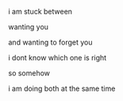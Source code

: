 i am stuck between

wanting you

and wanting to forget you

i dont know which one is right

so somehow

i am doing both at the same time
